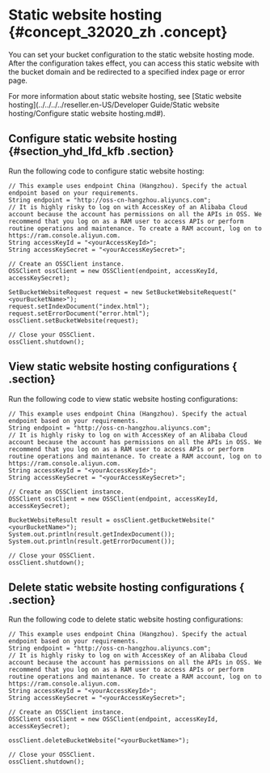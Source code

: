 # Static website hosting {#concept_32020_zh .concept}

You can set your bucket configuration to the static website hosting mode. After the configuration takes effect, you can access this static website with the bucket domain and be redirected to a specified index page or error page.

For more information about static website hosting, see [Static website hosting](../../../../reseller.en-US/Developer Guide/Static website hosting/Configure static website hosting.md#).

## Configure static website hosting {#section_yhd_lfd_kfb .section}

Run the following code to configure static website hosting:

```language-Java
// This example uses endpoint China (Hangzhou). Specify the actual endpoint based on your requirements.
String endpoint = "http://oss-cn-hangzhou.aliyuncs.com";
// It is highly risky to log on with AccessKey of an Alibaba Cloud account because the account has permissions on all the APIs in OSS. We recommend that you log on as a RAM user to access APIs or perform routine operations and maintenance. To create a RAM account, log on to https://ram.console.aliyun.com.
String accessKeyId = "<yourAccessKeyId>";
String accessKeySecret = "<yourAccessKeySecret>";

// Create an OSSClient instance.
OSSClient ossClient = new OSSClient(endpoint, accessKeyId, accessKeySecret);

SetBucketWebsiteRequest request = new SetBucketWebsiteRequest("<yourBucketName>");
request.setIndexDocument("index.html");
request.setErrorDocument("error.html");
ossClient.setBucketWebsite(request);

// Close your OSSClient.
ossClient.shutdown();

```

## View static website hosting configurations { .section}

Run the following code to view static website hosting configurations:

```language-Java
// This example uses endpoint China (Hangzhou). Specify the actual endpoint based on your requirements.
String endpoint = "http://oss-cn-hangzhou.aliyuncs.com";
// It is highly risky to log on with AccessKey of an Alibaba Cloud account because the account has permissions on all the APIs in OSS. We recommend that you log on as a RAM user to access APIs or perform routine operations and maintenance. To create a RAM account, log on to https://ram.console.aliyun.com.
String accessKeyId = "<yourAccessKeyId>";
String accessKeySecret = "<yourAccessKeySecret>";

// Create an OSSClient instance.
OSSClient ossClient = new OSSClient(endpoint, accessKeyId, accessKeySecret);

BucketWebsiteResult result = ossClient.getBucketWebsite("<yourBucketName>");
System.out.println(result.getIndexDocument());
System.out.println(result.getErrorDocument());

// Close your OSSClient.
ossClient.shutdown();

```

## Delete static website hosting configurations { .section}

Run the following code to delete static website hosting configurations:

```language-Java
// This example uses endpoint China (Hangzhou). Specify the actual endpoint based on your requirements.
String endpoint = "http://oss-cn-hangzhou.aliyuncs.com";
// It is highly risky to log on with AccessKey of an Alibaba Cloud account because the account has permissions on all the APIs in OSS. We recommend that you log on as a RAM user to access APIs or perform routine operations and maintenance. To create a RAM account, log on to https://ram.console.aliyun.com.
String accessKeyId = "<yourAccessKeyId>";
String accessKeySecret = "<yourAccessKeySecret>";

// Create an OSSClient instance.
OSSClient ossClient = new OSSClient(endpoint, accessKeyId, accessKeySecret);

ossClient.deleteBucketWebsite("<yourBucketName>");

// Close your OSSClient.
ossClient.shutdown();

```


